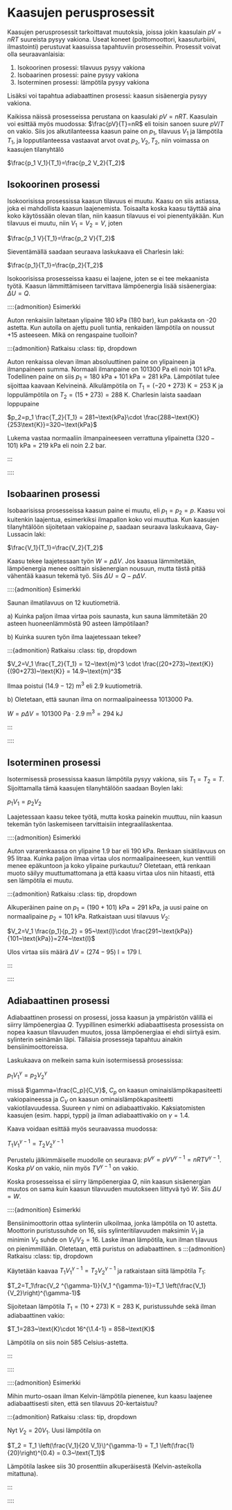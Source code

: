 # Kaasujen perusprosessit

Kaasujen perusprosessit tarkoittavat muutoksia, joissa jokin kaasulain $pV=nRT$ suureista pysyy vakiona. Useat koneet (polttomoottori, kaasuturbiini, ilmastointi) perustuvat kaasuissa tapahtuviin prosesseihin. Prosessit voivat olla seuraavanlaisia:

1. Isokoorinen prosessi: tilavuus pysyy vakiona
2. Isobaarinen prosessi: paine pysyy vakiona
3. Isoterminen prosessi: lämpötila pysyy vakiona

Lisäksi voi tapahtua adiabaattinen prosessi: kaasun sisäenergia pysyy vakiona.

Kaikissa näissä prosesseissa perustana on kaasulaki $pV=nRT$. Kaasulain voi esittää myös muodossa: $\frac{pV}{T}=nR$ eli toisin sanoen suure $pV/T$ on vakio. Siis jos alkutilanteessa kaasun paine on $p_1$, tilavuus $V_1$ ja lämpötila $T_1$, ja lopputilanteessa vastaavat arvot ovat $p_2, V_2, T_2$, niin voimassa on kaasujen tilanyhtälö

$\frac{p_1 V_1}{T_1}=\frac{p_2 V_2}{T_2}$

## Isokoorinen prosessi

Isokoorisissa prosessissa kaasun tilavuus ei muutu. Kaasu on siis astiassa, joka ei mahdollista kaasun laajenemista. Toisaalta koska kaasu täyttää aina koko käytössään olevan tilan, niin kaasun tilavuus ei voi pienentyäkään. Kun tilavuus ei muutu, niin $V_1=V_2=V$, joten

$\frac{p_1 V}{T_1}=\frac{p_2 V}{T_2}$

Sieventämällä saadaan seuraava laskukaava eli Charlesin laki:

$\frac{p_1}{T_1}=\frac{p_2}{T_2}$

Isokoorisissa prosesseissa kaasu ei laajene, joten se ei tee mekaanista työtä. Kaasun lämmittämiseen tarvittava lämpöenergia
lisää sisäenergiaa: $\Delta U = Q$.

::::{admonition} Esimerkki

Auton renkaisiin laitetaan ylipaine 180 kPa (180 bar), kun pakkasta on -20 astetta. Kun autolla on ajettu puoli tuntia, renkaiden lämpötila on noussut +15 asteeseen. Mikä on rengaspaine tuolloin?

:::{admonition} Ratkaisu
:class: tip, dropdown

Auton renkaissa olevan ilman absoluuttinen paine on ylipaineen ja ilmanpaineen summa. Normaali ilmanpaine on 101300 Pa eli noin 101 kPa. Todellinen paine on siis $p_1=180~\text{kPa}+101~\text{kPa}=281~\text{kPa}$. Lämpötilat tulee sijoittaa kaavaan Kelvineinä. Alkulämpötila on $T_1=(-20+273)~\text{K}=253~\text{K}$ ja loppulämpötila on $T_2=(15+273)=288~\text{K}$. Charlesin laista saadaan loppupaine

$p_2=p_1 \frac{T_2}{T_1} = 281~\text{kPa}\cdot \frac{288~\text{K}}{253\text{K}}=320~\text{kPa}$

Lukema vastaa normaaliin ilmanpaineeseen verrattuna ylipainetta $(320-101)~\text{kPa}=219~\text{kPa}$ eli noin 2.2 bar.

:::

::::

## Isobaarinen prosessi

Isobaarisissa prosesseissa kaasun paine ei muutu, eli $p_1=p_2=p$. Kaasu voi kuitenkin laajentua, esimerkiksi ilmapallon koko voi muuttua. Kun kaasujen tilanyhtälöön sijoitetaan vakiopaine $p$, saadaan seuraava laskukaava, Gay-Lussacin laki:

$\frac{V_1}{T_1}=\frac{V_2}{T_2}$

Kaasu tekee laajetessaan työn $W = p \Delta V$. Jos kaasua lämmitetään, lämpöenergia menee osittain sisäenergian nousuun, mutta tästä pitää
vähentää kaasun tekemä työ. Siis $\Delta U = Q- p \Delta V$.

::::{admonition} Esimerkki

Saunan ilmatilavuus on 12 kuutiometriä.

a) Kuinka paljon ilmaa virtaa pois saunasta, kun sauna lämmitetään 20 asteen huoneenlämmöstä 90 asteen lämpötilaan?

b) Kuinka suuren työn ilma laajetessaan tekee?

:::{admonition} Ratkaisu
:class: tip, dropdown

$V_2=V_1 \frac{T_2}{T_1} = 12~\text{m}^3 \cdot \frac{(20+273)~\text{K}}{(90+273)~\text{K}} = 14.9~\text{m}^3$

Ilmaa poistui $(14.9-12)~\text{m}^3$ eli 2.9 kuutiometriä.

b) Oletetaan, että saunan ilma on normaalipaineessa 1013000 Pa. 

$W=p \Delta V = 101300~\text{Pa}\cdot 2.9~\text{m}^3 = 294~\text{kJ}$

:::

::::

## Isoterminen prosessi

Isotermisessä prosessissa kaasun lämpötila pysyy vakiona, siis $T_1=T_2=T$. Sijoittamalla tämä kaasujen tilanyhtälöön saadaan Boylen laki:

$p_1 V_1=p_2 V_2$

Laajetessaan kaasu tekee työtä, mutta koska painekin muuttuu, niin kaasun tekemän työn laskemiseen tarvittaisiin integraalilaskentaa.

::::{admonition} Esimerkki

Auton vararenkaassa on ylipaine 1.9 bar eli 190 kPa. Renkaan sisätilavuus on 95 litraa. Kuinka paljon ilmaa virtaa ulos normaalipaineeseen,
kun venttiili menee epäkuntoon ja koko ylipaine purkautuu? Oletetaan, että renkaan muoto säilyy muuttumattomana ja että kaasu virtaa ulos niin hitaasti, että sen lämpötila ei muutu.

:::{admonition} Ratkaisu
:class: tip, dropdown

Alkuperäinen paine on $p_1=(190+101)~\text{kPa}=291~\text{kPa}$, ja uusi paine on normaalipaine $p_2=101~\text{kPa}$. Ratkaistaan uusi tilavuus $V_2$:

$V_2=V_1 \frac{p_1}{p_2} = 95~\text{l}\cdot \frac{291~\text{kPa}}{101~\text{kPa}}=274~\text{l}$

Ulos virtaa siis määrä $\Delta V = (274-95)~\text{l}=179~\text{l}$.

:::

::::

## Adiabaattinen prosessi

Adiabaattinen prosessi on prosessi, jossa kaasun ja ympäristön välillä ei siirry lämpöenergiaa $Q$. Tyypillinen esimerkki adiabaattisesta
prosessista on nopea kaasun tilavuuden muutos, jossa lämpöenergiaa ei ehdi siirtyä esim. sylinterin seinämän läpi. Tällaisia prosesseja tapahtuu ainakin bensiinimoottoreissa.

Laskukaava on melkein sama kuin isotermisessä prosessissa:

$p_1 V_1 ^{\gamma} = p_2 V_2 ^{\gamma}$

missä $\gamma=\frac{C_p}{C_V}$, $C_p$ on kaasun ominaislämpökapasiteetti vakiopaineessa ja $C_V$ on kaasun ominaislämpökapasiteetti vakiotilavuudessa. Suureen $\gamma$ nimi on adiabaattivakio. Kaksiatomisten kaasujen (esim. happi, typpi) ja ilman adiabaattivakio on $\gamma=1.4$.

Kaava voidaan esittää myös seuraavassa muodossa:

$T_1 V_1 ^{\gamma-1} = T_2 V_2 ^{\gamma-1}$

Perustelu jälkimmäiselle muodolle on seuraava: $pV^{\gamma} = pVV^{\gamma-1} = nRT V^{\gamma-1}$. Koska $pV$ on vakio, niin myös $TV^{\gamma-1}$ on vakio.

Koska prosesseissa ei siirry lämpöenergiaa $Q$, niin kaasun sisäenergian muutos on sama kuin kaasun tilavuuden muutokseen liittyvä työ $W$. Siis $\Delta U = W$.

::::{admonition} Esimerkki

Bensiinimoottorin ottaa sylinteriin ulkoilmaa, jonka lämpötila on 10 astetta. Moottorin puristussuhde on 16, siis sylinteritilavuuden maksimin $V_1$ ja minimin $V_2$ suhde on $V_1/V_2=16$. Laske ilman lämpötila, kun ilman tilavuus on pienimmillään. Oletetaan, että puristus on adiabaattinen.
s
:::{admonition} Ratkaisu
:class: tip, dropdown

Käytetään kaavaa $T_1 V_1 ^{\gamma-1} = T_2 V_2 ^{\gamma-1}$ ja ratkaistaan siitä lämpötila $T_1$:

$T_2=T_1\frac{V_2 ^{\gamma-1}}{V_1 ^{\gamma-1}}=T_1 \left(\frac{V_1}{V_2}\right)^{\gamma-1}$

Sijoitetaan lämpötila $T_1=(10+273)~\text{K}=283~\text{K}$, puristussuhde sekä ilman adiabaattinen vakio:

$T_1=283~\text{K}\cdot 16^{\1.4-1} = 858~\text{K}$

Lämpötila on siis noin 585 Celsius-astetta.

:::

::::

::::{admonition} Esimerkki

Mihin murto-osaan ilman Kelvin-lämpötila pienenee, kun kaasu laajenee adiabaattisesti siten, että sen tilavuus 20-kertaistuu?

:::{admonition} Ratkaisu
:class: tip, dropdown

Nyt $V_2=20 V_1$. Uusi lämpötila on

$T_2 = T_1 \left(\frac{V_1}{20 V_1}\)^{\gamma-1} = T_1 \left(\frac{1}{20}\right)^{0.4} = 0.3~\text{T_1}$

Lämpötila laskee siis 30 prosenttiin alkuperäisestä (Kelvin-asteikolla mitattuna).

:::

::::